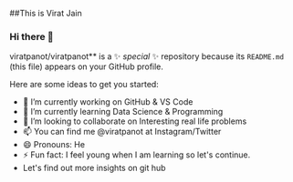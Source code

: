 ##This is Virat Jain
### Hi there 👋

viratpanot/viratpanot** is a ✨ _special_ ✨ repository because its `README.md` (this file) appears on your GitHub profile.

Here are some ideas to get you started:

- 🔭 I’m currently working on GitHub & VS Code
- 🌱 I’m currently learning Data Science & Programming 
- 👯 I’m looking to collaborate on Interesting real life problems
- 📫 You can find me @viratpanot at Instagram/Twitter
- 😄 Pronouns: He 
- ⚡ Fun fact: I feel young when I am learning so let's continue.
- Let's find out more insights on git hub

